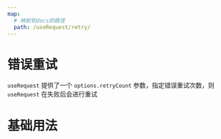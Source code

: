 ```yaml
---
map:
  # 映射到docs的路径
  path: /useRequest/retry/
---
```


# 错误重试

`useRequest` 提供了一个 `options.retryCount` 参数，指定错误重试次数，则 `useRequest` 在失败后会进行重试

# 基础用法

<demo src="./demo/demo.vue"
  language="vue"
  title=""
  desc="请求错误重试三次,加上首次请求失败，所以最后为四次错误">
</demo>
